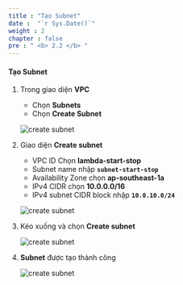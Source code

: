 ```yaml
---
title : "Tạo Subnet"
date :  "`r Sys.Date()`" 
weight : 2 
chapter : false
pre : " <b> 2.2 </b> "
---
```


#### Tạo Subnet

1. Trong giao diện **VPC**

   - Chọn **Subnets**
   - Chọn **Create Subnet**
  
   ![create subnet](/aws-fcj-workshop01/images/2-createVPC/2CreateSubnet/0001.png?width=90pc)


2. Giao diện **Create subnet**

   - VPC ID Chọn **lambda-start-stop**
   - Subnet name nhập **```subnet-start-stop```**
   - Availability Zone chọn **ap-southeast-1a**
   - IPv4 CIDR chọn **10.0.0.0/16**
   - IPv4 subnet CIDR block nhập **```10.0.10.0/24```**
  
   ![create subnet](/aws-fcj-workshop01/images/2-createVPC/2CreateSubnet/0002.png?width=90pc)

3. Kéo xuống và chọn **Create subnet**

   ![create subnet](/aws-fcj-workshop01/images/2-createVPC/2CreateSubnet/0003.png?width=90pc)

4. **Subnet** được tạo thành công

   ![create subnet](/aws-fcj-workshop01/images/2-createVPC/2CreateSubnet/0004.png?width=90pc)